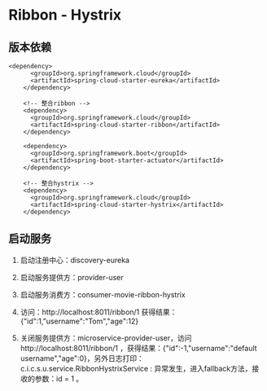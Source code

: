 # Ribbon - Hystrix

## 版本依赖

    <dependency>
          <groupId>org.springframework.cloud</groupId>
          <artifactId>spring-cloud-starter-eureka</artifactId>
        </dependency>

        <!-- 整合ribbon -->
        <dependency>
          <groupId>org.springframework.cloud</groupId>
          <artifactId>spring-cloud-starter-ribbon</artifactId>
        </dependency>

        <dependency>
          <groupId>org.springframework.boot</groupId>
          <artifactId>spring-boot-starter-actuator</artifactId>
        </dependency>

        <!-- 整合hystrix -->
        <dependency>
          <groupId>org.springframework.cloud</groupId>
          <artifactId>spring-cloud-starter-hystrix</artifactId>
        </dependency>

## 启动服务

1. 启动注册中心：discovery-eureka

2. 启动服务提供方：provider-user

3. 启动服务消费方：consumer-movie-ribbon-hystrix

4. 访问：http://localhost:8011/ribbon/1 获得结果：{"id":1,"username":"Tom","age":12}

5. 关闭服务提供方：microservice-provider-user，访问http://localhost:8011/ribbon/1 ，获得结果：{"id":-1,"username":"default username","age":0}，另外日志打印：c.i.c.s.u.service.RibbonHystrixService : 异常发生，进入fallback方法，接收的参数：id = 1 。